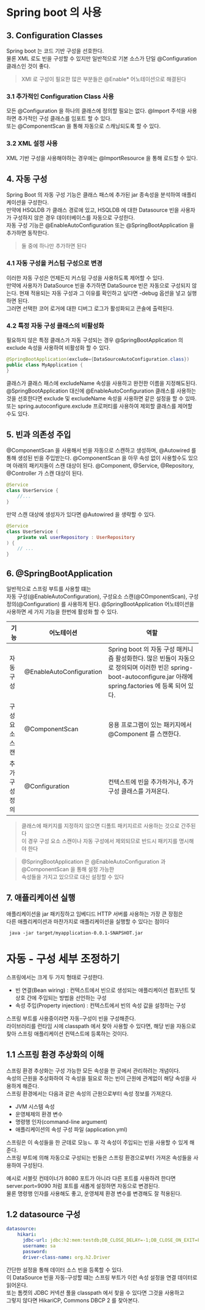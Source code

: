 # Spring boot 의 사용

## 3. Configuration Classes
Spring boot 는 코드 기반 구성을 선호한다.   
물론 XML 로도 빈을 구성할 수 있지만 일반적으로 기본 소스가 단일 @Configuration 클래스인 것이 좋다.

> XMl 로 구성이 필요한 많은 부분들은 @Enable* 어노테이션으로 해결된다

### 3.1 추가적인 Configuration Class 사용

모든 @Configuration 을 하나의 클래스에 정의할 필요는 없다.
@Import 주석을 사용하면 추가적인 구성 클래스를 임포트 할 수 있다.   
또는 @ComponentScan 을 통해 자동으로 스캐닝되도록 할 수 있다.

### 3.2 XML 설정 사용
XML 기반 구성을 사용해야하는 경우에는 @ImportResource 을 통해 로드할 수 있다.

## 4. 자동 구성

Spring Boot 의 자동 구성 기능은 클래스 패스에 추가된 jar 종속성을 분석하여 애플리케이션을 구성한다.       
만약에 HSQLDB 가 클래스 경로에 있고, HSQLDB 에 대한 Datasource 빈을 사용자가 구성하지 않은 경우 데이터베이스를 자동으로 구성한다.   
자동 구성 기능은 @EnableAutoConfiguration 또는 @SpringBootApplication 을 추가하면 동작한다.

> 둘 중에 하나만 추가하면 된다

### 4.1 자동 구성을 커스텀 구성으로 변경

이러한 자동 구성은 언제든지 커스텀 구성을 사용하도록 제어할 수 있다.      
만약에 사용자가 DataSource 빈을 추가하면 DataSource 빈은 자동으로 구성되지 않는다.
현재 적용되는 자동 구성과 그 이유를 확인하고 싶다면 -debug 옵션을 넣고 실행하면 된다.       
그러면 선택한 코어 로거에 대한 디버그 로그가 활성화되고 콘솔에 출력된다.

### 4.2 특정 자동 구성 클래스의 비활성화
필요하지 않은 특정 클래스가 자동 구성되는 경우 @SpringBootApplication 의 exclude 속성을 사용하여 비활성화 할 수 있다.

```java
@SpringBootApplication(exclude={DataSourceAutoConfiguration.class})
public class MyApplication {
}
```

클래스가 클래스 패스에 excludeName 속성을 사용하고 완전한 이름을 지정해도된다.   
@SpringBootApplication 대신에 @EnableAutoConfiguration 클래스를 사용하는 것을
선호한다면 exclude 및 excludeName 속성을 사용하면 같은 설정을 할 수 있따.      
또는 spring.autoconfigure.exclude 프로퍼티를 사용하여 제외할 클래스를 제어할 수도 있다.

## 5. 빈과 의존성 주입

@ComponentScan 을 사용해서 빈을 자동으로 스캔하고 생성하며, @Autowired 를 통해 생성된 빈을 주입받는다.
@ComponentScan 을 아무 속성 없이 사용할수도 있으며 아래의 패키지들이 스캔 대상이 된다.
@Component, @Service, @Repository, @Controller 가 스캔 대상이 된다.

```kotlin
@Service
class UserService {
    //...
}
```

만약 스캔 대상에 생성자가 있다면 @Autowired 을 생략할 수 있다.

```kotlin
@Service
class UserService (
    private val userRepository : UserRepository
) {
    // ...
}
```

## 6. @SpringBootApplication
일반적으로 스프링 부트를 사용할 떄는    
자동 구성(@EnableAutoConfiguration), 구성요소 스캔(@COmponentScan), 구성 정의(@Configuration) 를 사용하게 된다.
@SpringBootApplication 어노테이션을 사용하면 세 가지 기능을 한번에 활성화 할 수 있다.

기능 | 어노테이션 | 역할
---|---|---
자동 구성 | @EnableAutoConfiguration | Spring boot 의 자동 구성 매커니즘 활성화한다. 많은 빈들이 자동으로 정의되며 이러한 빈은 spring-boot-autoconfigure.jar 아래에 spring.factories 에 등록 되어 있다.
구성 요소 스캔 | @ComponentScan | 응용 프로그램이 있는 패키지에서 @Component 를 스캔한다.
추가 구성 정의 | @Configuration | 컨텍스트에 빈을 추가하거나, 추가 구성 클래스를 가져온다.

> 클래스에 패키지를 지정하지 않으면 디폴트 패키지르르 사용하는 것으로 간주된다   
> 이 경우 구성 요소 스캔이나 자동 구성에서 제외되므로 반드시 패키지를 명시해야 한다

> @SpringBootApplication 은 @EnableAutoConfiguration 과 @ComponentScan 을 통해 설정 가능한   
> 속성들을 가지고 있으므로 대신 설정할 수 있다

## 7. 애플리케이션 실행

애플리케이션을 jar 패키징하고 임베디드 HTTP 서버를 사용하는 가장 큰 장점은   
다른 애플리케이션과 마찬가지로 애플리케이션을 실행할 수 있다는 점이다

```commandline
 java -jar target/myapplication-0.0.1-SNAPSHOT.jar
```

# 자동 - 구성 세부 조정하기
스프링에서는 크게 두 가지 형태로 구성한다.
* 빈 연결(Bean wiring) : 컨텍스트에서 빈으로 생성되는 애플리케이션 컴포넌트 및 상호 간에 주입되는 방법을 선언하는 구성
* 속성 주입(Property injection) : 컨텍스트에서 빈의 속성 값을 설정하는 구성

스프링 부트를 사용중이라면 자동-구성이 빈을 구성해준다.   
라이브러리를 런타임 시에 classpath 에서 찾아 사용할 수 있다면,
해당 빈을 자동으로 찾아 스프링 애플리케이션 컨텍스트에 등록하는 것이다.

## 1.1 스프링 환경 추상화의 이해
스프링 환경 추상화는 구성 가능한 모든 속성을 한 곳에서 관리하려는 개념이다.  
속성의 근원을 추상화하여 각 속성을 필요로 하는 빈이 근원에 관계없이 해당 속성을 사용하게 해준다.   
스프링 환경에서는 다음과 같은 속성의 근원으로부터 속성 정보를 가져온다.

* JVM 시스템 속성
* 운영체제의 환경 변수
* 명령행 인자(command-line argument)
* 애플리케이션의 속성 구성 파일 (application.yml)

스프링은 이 속성들을 한 군데로 모능ㄴ 후 각 속성이 주입되는 빈을 사용할 수 있게 해준다.  
스프링 부트에 의해 자동으로 구성되는 빈들은 스프링 환경으로부터 가져온 속성들을 사용하여 구성된다.

예시로 서블릿 컨테이너가 8080 포트가 아니라 다른 포트를 사용하려 한다면
server.port=9090 처럼 포트를 새롭게 설정하면 자동으로 변경된다.   
물론 명령행 인자를 사용해도 좋고, 운영체제 환경 변수를 변경해도 잘 적용된다.

## 1.2 datasource 구성

```yaml
datasource:
    hikari:
      jdbc-url: jdbc:h2:mem:testdb;DB_CLOSE_DELAY=-1;DB_CLOSE_ON_EXIT=FALSE
      username: sa
      password:
      driver-class-name: org.h2.Driver
```

간단한 설정을 통해 데이터 소스 빈을 등록할 수 있다.   
이 DataSource 빈을 자동-구성할 떄는 스프링 부트가 이런 속성 설정을 연결 데이터로 읽어온다.  
또는 톰켓의 JDBC 커넥션 풀을 classpath 에서 찾을 수 있다면 그것을 사용하고    
그렇지 않다면 HikariCP, Commons DBCP 2 를 찾아본다.